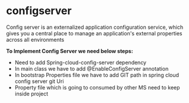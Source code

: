 # configserver

Config server is an externalized application configuration service, which gives you a central place to manage an application's external properties across all environments

**To Implement Config Server we need below steps:**

* Need to add Spring-cloud-config-server dependency
* In main class we have to add @EnableConfigServer annotation
* In bootstrap Properties file we have to add GIT path in spring cloud config server git Uri
* Property file which is going to consumed by other MS need to keep inside project

